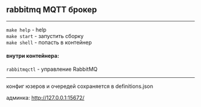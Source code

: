 ## rabbitmq MQTT брокер
--- 

`make help` - help\
`make start` - запустить сборку\
`make shell` - попасть в контейнер

#### внутри контейнера:

`rabbitmqctl` - управление RabbitMQ

---
конфиг юзеров и очередей сохраняется в definitions.json

админка: http://127.0.0.1:15672/
